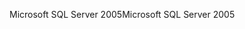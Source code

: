 <span data-ttu-id="b12f9-101">Microsoft SQL Server 2005</span><span class="sxs-lookup"><span data-stu-id="b12f9-101">Microsoft SQL Server 2005</span></span>
